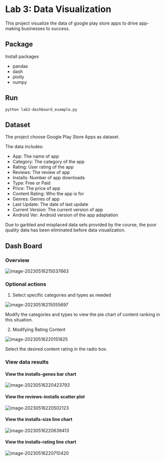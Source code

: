 # Lab 3: Data Visualization

This project visualize the data of google play store apps to drive app-making businesses to success.

## Package

Install packages

- pandas
- dash
- plotly
- numpy

## Run

```
python lab3-dashboard_example.py
```

## Dataset

The project choose Google Play Store Apps as dataset.

The data includes:

- App: The name of app
- Category: The category of the app
- Rating: User rating of the app
- Reviews: The review of app
- Installs: Number of app downloads
- Type: Free or Paid
- Price: The price of app
- Content Rating: Who the app is for
- Genres: Genres of app
- Last Update: The date of last update
- Current Version: The current version of app
- Android Ver: Android version of the app adaptation

Due to garbled and misplaced data sets provided by the course, the poor quality data has been eliminated before data visualization.

## Dash Board

### Overview

![image-20230516215037663](https://s2.loli.net/2023/05/16/GMstp5P42bOVImW.png)

### Optional actions

1. Select specific categories and types as needed

![image-20230516215055697](https://s2.loli.net/2023/05/16/12GOQBM3vi8xRsW.png)

Modify the categories and types to view the pie chart of content ranking in this situation.

2. Modifying Rating Content

![image-20230516220151825](https://s2.loli.net/2023/05/16/apoKAbHc3GevB6h.png)

Select the desired content rating in the radio box.

### View data results

#### View the installs-genes bar chart

![image-20230516220423793](https://s2.loli.net/2023/05/16/dJOBzVWSGyf4oFg.png)

#### View the reviews-installs scatter plot

![image-20230516220502123](https://s2.loli.net/2023/05/16/8KUviaQpSzxRGFJ.png)

#### View the installs-size line chart

![image-20230516220639413](https://s2.loli.net/2023/05/16/TcHaetKPjZQWgUY.png)

#### View the installs-rating line chart

![image-20230516220710420](https://s2.loli.net/2023/05/16/IekvyEn47gf2HlF.png)